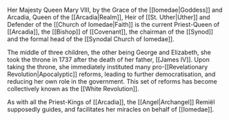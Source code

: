 Her Majesty Queen Mary VIII, by the Grace of the [[Iomedae|Goddess]] and Arcadia, Queen of the [[Arcadia|Realm]], Heir of [[St. Uther|Uther]] and Defender of the [[Church of Iomedae|Faith]] is the current Priest-Queen of [[Arcadia]], the [[Bishop]] of [[Covenant]], the chairman of the [[Synod]] and the formal head of the [[Synodal Church of Iomedae]].

The middle of three children, the other being George and Elizabeth, she took the throne in 1737 after the death of her father, [[James IV]]. Upon taking the throne, she immediately instituted many pro-[[Revelationary Revolution|Apocalyptic]] reforms, leading to further democratisation, and reducing her own role in the government. This set of reforms has become collectively known as the [[White Revolution]].

As with all the Priest-Kings of [[Arcadia]], the [[Angel|Archangel]] Remiël supposedly guides, and facilitates her miracles on behalf of [[Iomedae]].




